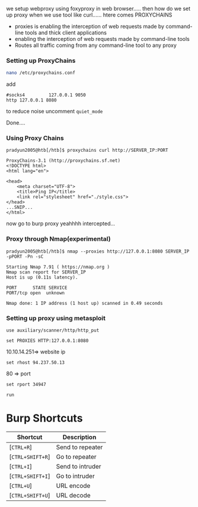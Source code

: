 we setup webproxy using foxyproxy in web browser..... then how do we set up proxy when we use tool like curl...... htere comes PROXYCHAINS

- proxies is enabling the interception of web requests made by command-line tools and thick client applications
- enabling the interception of web requests made by command-line tools 
- Routes all traffic coming from any command-line tool to any proxy

### Setting up ProxyChains

```bash
nano /etc/proxychains.conf
```
add
```shell-session
#socks4         127.0.0.1 9050
http 127.0.0.1 8080
```

to reduce noise uncomment `quiet_mode`


Done....


### Using Proxy Chains


```shell-session
pradyun2005@htb[/htb]$ proxychains curl http://SERVER_IP:PORT
```




```
ProxyChains-3.1 (http://proxychains.sf.net)
<!DOCTYPE html>
<html lang="en">

<head>
    <meta charset="UTF-8">
    <title>Ping IP</title>
    <link rel="stylesheet" href="./style.css">
</head>
...SNIP...
</html>    
```


now go to burp proxy yeahhhh intercepted...


### Proxy through Nmap(experimental)

```shell-session
pradyun2005@htb[/htb]$ nmap --proxies http://127.0.0.1:8080 SERVER_IP -pPORT -Pn -sC
```


```shell-session
Starting Nmap 7.91 ( https://nmap.org )
Nmap scan report for SERVER_IP
Host is up (0.11s latency).

PORT      STATE SERVICE
PORT/tcp open  unknown

Nmap done: 1 IP address (1 host up) scanned in 0.49 seconds
```


### Setting up proxy using metasploit

```shell
use auxiliary/scanner/http/http_put
```

```shell
set PROXIES HTTP:127.0.0.1:8080

```
10.10.14.251=> website ip
```shell
set rhost 94.237.50.13
```
80 => port
```shell
set rport 34947
```

```shell
run
```


# Burp Shortcuts

| **Shortcut**     | **Description**  |
| ---------------- | ---------------- |
| [`CTRL+R`]       | Send to repeater |
| [`CTRL+SHIFT+R`] | Go to repeater   |
| [`CTRL+I`]       | Send to intruder |
| [`CTRL+SHIFT+I`] | Go to intruder   |
| [`CTRL+U`]       | URL encode       |
| [`CTRL+SHIFT+U`] | URL decode       |